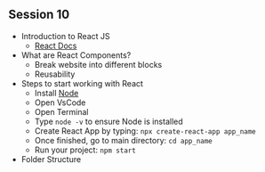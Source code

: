 ## Session 10
- Introduction to React JS
  - [React Docs](https://reactjs.org/)
- What are React Components?
  - Break website into different blocks
  - Reusability  
- Steps to start working with React
  - Install [Node](https://nodejs.org/en/download/) 
  - Open VsCode
  - Open Terminal
  - Type ```node -v``` to ensure Node is installed
  - Create React App by typing: ```npx create-react-app app_name```
  - Once finished, go to main directory: ```cd app_name```
  - Run your project: ```npm start```
- Folder Structure  
